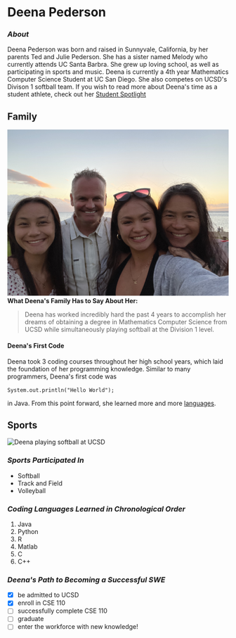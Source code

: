 # Deena Pederson

### _About_
Deena Pederson was born and raised in Sunnyvale, California, by her parents Ted and Julie Pederson. She has a sister named Melody who currently attends UC Santa Barbra. She grew up loving school, as well as participating in sports and music. Deena is currently a 4th year Mathematics Computer Science Student at UC San Diego. She also competes on UCSD's Divison 1 softball team. If you wish to read more about Deena's time as a student athlete, check out her [Student Spotlight](https://physicalsciences.ucsd.edu/media-events/articles/2023/deena-pederson.html)

## **Family**
![Pederson Family](family_picture.JPG)
**What Deena's Family Has to Say About Her:**
>Deena has worked incredibly hard the past 4 years to accomplish her dreams of obtaining a degree in Mathematics Computer Science from UCSD while simultaneously playing softball at the Division 1 level. 

#### **Deena's First Code**
Deena took 3 coding courses throughout her high school years, which laid the foundation of her programming knowledge. Similar to many programmers, Deena's first code was 
```
System.out.println("Hello World");
```
in Java. From this point forward, she learned more and more [languages](#Coding-Languages). 




## **Sports**
![Deena playing softball at UCSD](deena_softball.JPG)
### _Sports Participated In_
- Softball
- Track and Field
- Volleyball

### _Coding Languages Learned in Chronological Order_ 
1. Java
2. Python
3. R
4. Matlab
5. C
6. C++

### _Deena's Path to Becoming a Successful SWE_
- [x] be admitted to UCSD 
- [x] enroll in CSE 110
- [ ] successfully complete CSE 110
- [ ] graduate
- [ ] enter the workforce with new knowledge!